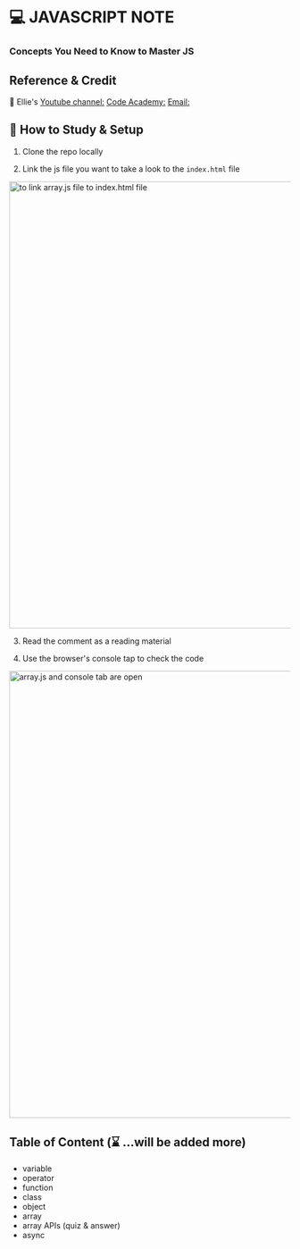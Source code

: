 # 💻 JAVASCRIPT NOTE

### Concepts You Need to Know to Master JS

## Reference & Credit

💞 Ellie's
[Youtube channel:](https://youtu.be/wcsVjmHrUQg)
[Code Academy:](https://academy.dream-coding.com)
[Email:](ellie@dream-coding.com)


## 📖 How to Study & Setup

1. Clone the repo locally

2. Link the js file you want to take a look to the `index.html` file

<img src="https://i.imgur.com/4IHxPhg.png " alt="to link array.js file to index.html file" width="800"/>

3. Read the comment as a reading material

4. Use the browser's console tap to check the code

<img src="https://i.imgur.com/mKpI0kl.png" alt="array.js and console tab are open" width="800"/>

## Table of Content (⌛ ...will be added more)

-  variable
-  operator
-  function
-  class
-  object
-  array
-  array APIs (quiz & answer)
-  async
